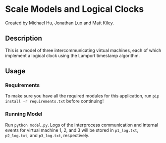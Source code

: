 # Scale Models and Logical Clocks ###

Created by Michael Hu, Jonathan Luo and Matt Kiley.

## Description
This is a model of three intercommunicating virtual machines, each of which implement a logical clock using the Lamport timestamp algorithm.

## Usage

### Requirements
To make sure you have all the required modules for this application, run `pip install -r requirements.txt` before continuing!

### Running Model
Run `python model.py`. Logs of the interprocess communication and internal events for virtual machine 1, 2, and 3 will be stored in `p1_log.txt`, `p2_log.txt`, and `p3_log.txt`, respectively.